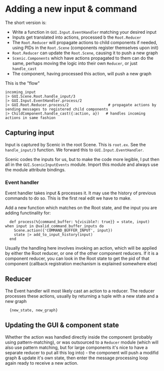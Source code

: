# Adding a new input & command

The short version is:

* Write a function in `GUI.Input.EventHandler` matching your desired input
* Inputs get translated into actions, processed b the `Root.Reducer`
* The `Root.Reducer` will propagate actions to child components if needed,
  using PIDs in the `Root.Scene` (components register themselves upon init)
* `Root.Reducer` can update the `Root.Scene`, causing it to push a new graph
* `Scenic.Components` which have actions propagated to them can do the same,
  perhaps moving the logic into their own `Reducer`, or just `handle_cast`
* The component, having processed this action, will push a new graph

This is the "flow"

```
incoming_input
|> GUI.Scene.Root.handle_input/3
|> GUI.Input.EventHandler.process/2
|> GUI.Root.Reducer.process/2                  # propagate actions by sending messages to registered child components
|> ChildComponent.handle_cast({:action, a})   # handles incoming actions in same fashion
```

## Capturing input

Input is captured by Scenic in the root Scene. This is `root.ex`. See
the `handle_input/3` function. We forward this to `GUI.Input.EventHandler`.

Scenic codes the inputs for us, but to make the code more legible, I put
then all in the `GUI.ScenicInputEvents` module. Import this module and
always use the module attribute bindings.

### Event handler

Event handler takes input & processes it. It may use the history of previous
commands to do so. This is the first real edit we have to make.

Add a new function which matches on the Root state, and the input you
are adding functinality for:

```
  def process(%{command_buffer: %{visible?: true}} = state, input) when input in @valid_command_buffer_inputs do
    Scene.action({'COMMAND_BUFFER_INPUT', input})
    state |> add_to_input_history(input)
  end
```

Usually the handling here involves invoking an action, which will be
applied by either the Root reducer, or one of the other component reducers.
If it is a component reducer, you can look in the Root state to get the
pid of that component (callback registration mechanism is explained
somewhere else)

## 

## Reducer

The Event handler will most likely cast an action to a reducer. The reducer
processes these actions, usually by returning a tuple with a new state and
a new graph

```
  {new_state, new_graph}
```

## Updating the GUI & component state

Whether the action was handled directly inside the component (probably
using pattern-matching), or was outsourced to a `Reducer` module (which
will also use pattern matching, but for large components it's nice to
have a separate reducer to put all this log into) - the component will
push a modifid graph & update it's own state, then enter the message
processing loop again ready to receive a new action.